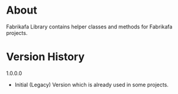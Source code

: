 ﻿# About
Fabrikafa Library contains helper classes and methods for Fabrikafa projects. 


# Version History
1.0.0.0 
- Initial (Legacy) Version which is already used in some projects.